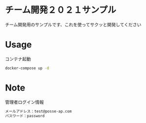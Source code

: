 # チーム開発２０２１サンプル

チーム開発用のサンプルです、これを使ってサクッと開発してください

# Usage

コンテナ起動

```bash
docker-compose up -d
```

# Note

管理者ログイン情報

```bash
メールアドレス：test@posse-ap.com
パスワード：password
```
